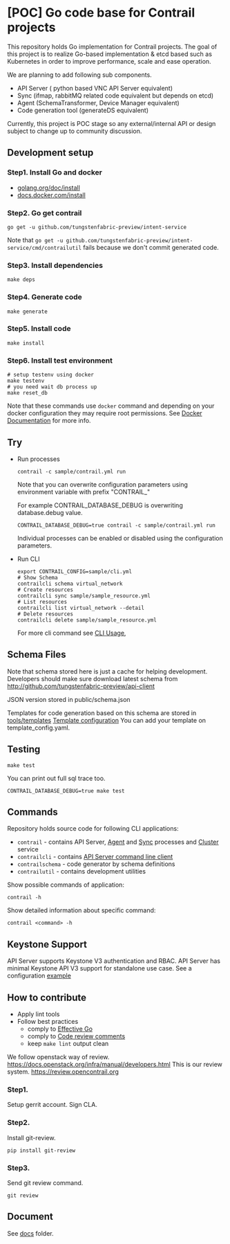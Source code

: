 # [POC] Go code base for Contrail projects

This repository holds Go implementation for Contrail projects.
The goal of this project is
to realize Go-based implementation & etcd based such as Kubernetes
in order to improve performance, scale and ease operation.

We are planning to add following sub components.

- API Server ( python based VNC API Server equivalent)
- Sync (ifmap, rabbitMQ related code equivalent but depends on etcd)
- Agent (SchemaTransformer, Device Manager equivalent)
- Code generation tool (generateDS equivalent)

Currently, this project is
POC stage so any external/internal API or design subject to change up
to community discussion.

## Development setup

### Step1. Install Go and docker

- [golang.org/doc/install](https://golang.org/doc/install)
- [docs.docker.com/install](https://docs.docker.com/install/)

### Step2. Go get contrail

``` shell
go get -u github.com/tungstenfabric-preview/intent-service
```

Note that `go get -u github.com/tungstenfabric-preview/intent-service/cmd/contrailutil` fails because we don't
commit generated code.

### Step3. Install dependencies

``` shell
make deps
```

### Step4. Generate code

``` shell
make generate
```


### Step5. Install code

``` shell
make install
```

### Step6. Install test environment

``` shell
# setup testenv using docker
make testenv
# you need wait db process up
make reset_db
```

Note that these commands use `docker` command and depending on your docker
configuration they may require root permissions.
See [Docker Documentation](https://docs.docker.com/install/linux/linux-postinstall/#manage-docker-as-a-non-root-user)
for more info.

## Try

- Run processes

    ```
    contrail -c sample/contrail.yml run 
    ```

    Note that you can overwrite configuration parameters using environment variable with
    prefix "CONTRAIL_"

    For example CONTRAIL_DATABASE_DEBUG is overwriting database.debug value.

    ``` shell
    CONTRAIL_DATABASE_DEBUG=true contrail -c sample/contrail.yml run
    ```

    Individual processes can be enabled or disabled using the configuration parameters.

- Run CLI

    ```
    export CONTRAIL_CONFIG=sample/cli.yml
    # Show Schema
    contrailcli schema virtual_network
    # Create resources
    contrailcli sync sample/sample_resource.yml
    # List resources
    contrailcli list virtual_network --detail
    # Delete resources
    contrailcli delete sample/sample_resource.yml
    ```

    For more cli command see [CLI Usage](doc/cli.md),

## Schema Files

Note that schema stored here is just a cache for helping development.
Developers should make sure download latest schema from http://github.com/tungstenfabric-preview/api-client

JSON version stored in public/schema.json

Templates for code generation based on this schema are stored in [tools/templates](tools/templates)
[Template configuration](tools/templates/template_config.yaml)
You can add your template on template_config.yaml.

## Testing

``` shell
make test
```

You can print out full sql trace too.

``` shell
CONTRAIL_DATABASE_DEBUG=true make test
```

## Commands

Repository holds source code for following CLI applications:
- `contrail` - contains API Server, [Agent](doc/agent.md) and [Sync](doc/sync.md)
processes and [Cluster](doc/cluster.md) service
- `contrailcli` - contains [API Server command line client][cli]
- `contrailschema` - code generator by schema definitions
- `contrailutil` - contains development utilities

Show possible commands of application:

``` shell
contrail -h
```

Show detailed information about specific command:

``` shell
contrail <command> -h
```

[cli]: doc/cli.md


## Keystone Support

API Server supports Keystone V3 authentication and RBAC.
API Server has minimal Keystone API V3 support for standalone use case.
See a configuration [example](https://github.com/tungstenfabric-preview/intent-service/blob/master/sample/contrail.yml#L61)

## How to contribute

- Apply lint tools
- Follow best practices
  - comply to [Effective Go](https://golang.org/doc/effective_go.html)
  - comply to [Code review comments](https://github.com/golang/go/wiki/CodeReviewComments)
  - keep `make lint` output clean

We follow openstack way of review. https://docs.openstack.org/infra/manual/developers.html
This is our review system. https://review.opencontrail.org

### Step1.

Setup gerrit account. Sign CLA.

### Step2.

Install git-review.

```
pip install git-review
```

### Step3.

Send git review command.
```
git review
```

## Document

See [docs](./doc) folder.
